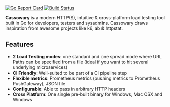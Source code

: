 [![Go Report Card](https://goreportcard.com/badge/github.com/rogerwelin/cassowary)](https://goreportcard.com/report/github.com/rogerwelin/cassowary)
[![Build Status](https://travis-ci.org/rogerwelin/cassowary.svg?branch=master)](https://travis-ci.org/rogerwelin/cassowary)


**Cassowary** is a modern HTTP(S), intuitive & cross-platform load testing tool built in Go for developers, testers and sysadmins. Cassowary draws inspiration from awesome projects like k6, ab & httpstat.


Features  
--------

- **2 Load Testing modes**: one standard and one spread mode where URL Paths can be specified from a file (ideal if you want to hit several underlying microservices)
- **CI Friendly**: Well-suited to be part of a CI pipeline step
- **Flexible metrics**: Prometheus metrics (pushing metrics to Prometheus PushGateway), JSON file
- **Configurable**: Able to pass in arbitrary HTTP headers
- **Cross Platform**: One single pre-built binary for Windows, Mac OSX and Windows


